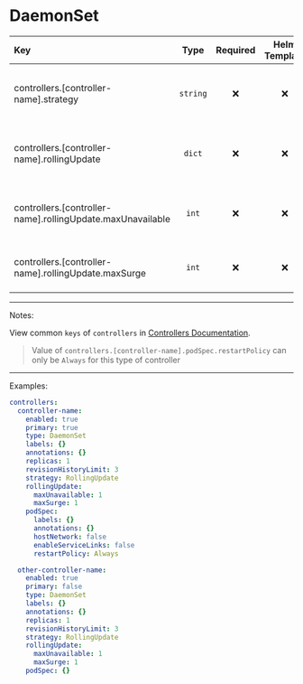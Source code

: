 # DaemonSet

| Key                                                        |   Type    | Required | Helm Template |                        Default                        | Description                                                                 |
| :--------------------------------------------------------- | :-------: | :------: | :-----------: | :---------------------------------------------------: | :-------------------------------------------------------------------------- |
| controllers.[controller-name].strategy                     | `string`  |    ❌    |      ❌       |                    `RollingUpdate`                    | Define the strategy of the controller (OnDelete, RollingUpdate)             |
| controllers.[controller-name].rollingUpdate                |  `dict`   |    ❌    |      ❌       |                         `{}`                          | Holds the rollingUpdate options, Only when strategy is RollingUpdate        |
| controllers.[controller-name].rollingUpdate.maxUnavailable |   `int`   |    ❌    |      ❌       |                                                       | Define the maxUnavailable, Only when strategy is RollingUpdate              |
| controllers.[controller-name].rollingUpdate.maxSurge       |   `int`   |    ❌    |      ❌       |                                                       | Define the maxSurge, Only when strategy is RollingUpdate                    |

---
Notes:

View common `keys` of `controllers` in [Controllers Documentation](controllers.md).

> Value of `controllers.[controller-name].podSpec.restartPolicy` can only be `Always` for this type of controller

---

Examples:

```yaml
controllers:
  controller-name:
    enabled: true
    primary: true
    type: DaemonSet
    labels: {}
    annotations: {}
    replicas: 1
    revisionHistoryLimit: 3
    strategy: RollingUpdate
    rollingUpdate:
      maxUnavailable: 1
      maxSurge: 1
    podSpec:
      labels: {}
      annotations: {}
      hostNetwork: false
      enableServiceLinks: false
      restartPolicy: Always

  other-controller-name:
    enabled: true
    primary: false
    type: DaemonSet
    labels: {}
    annotations: {}
    replicas: 1
    revisionHistoryLimit: 3
    strategy: RollingUpdate
    rollingUpdate:
      maxUnavailable: 1
      maxSurge: 1
    podSpec: {}
```
